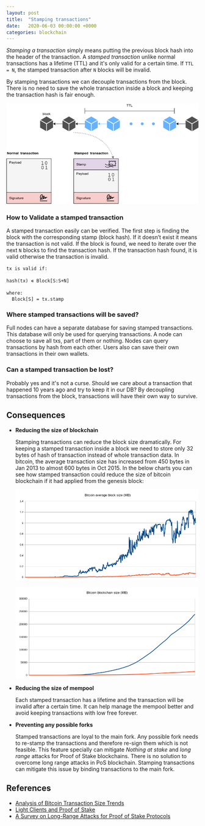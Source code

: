 ```yaml
---
layout: post
title:  "Stamping transactions"
date:   2020-06-03 00:00:00 +0000
categories: blockchain
---
```



*Stamping a transaction* simply means putting the previous block hash into the header of the transaction.
A *stamped transaction* unlike normal transactions has a lifetime (TTL) and it's only valid for a certain time. If `TTL = N`, the stamped transaction after `N` blocks will be invalid.

By stamping transactions we can decouple transactions from the block. There is no need to save the whole transaction inside a block and keeping the transaction hash is fair enough.


![Stamping transaction](/public/images/stamped_tx.png)


### How to Validate a stamped transaction

A stamped transaction easily can be verified.
The first step is finding the block with the corresponding stamp (block hash).
If it doesn’t exist it means the transaction is not valid.
If the block is found, we need to iterate over the next `N` blocks to find the transaction hash.
If the transaction hash found, it is valid otherwise the transaction is invalid.

```
tx is valid if:

hash(tx) ∊ Block[S:S+N]

where:
  Block[S] = tx.stamp

```

### Where stamped transactions will be saved?

Full nodes can have a separate database for saving stamped transactions.
This database will only be used for querying transactions. A node can choose to save all txs, part of them or nothing.
Nodes can query transactions by hash from each other. Users also can save their own transactions in their own wallets.


### Can a stamped transaction be lost?

Probably yes and it's not a curse. Should we care about a transaction that happened 10 years ago and try to keep it in our DB?
By decoupling transactions from the block, transactions will have their own way to survive.

## Consequences

* **Reducing the size of blockchain**

  Stamping transactions can reduce the block size dramatically. For keeping a stamped transaction inside a block we need to store only 32 bytes of hash of transaction instead of whole transaction data. In bitcoin, the average transaction size has increased from 450 bytes in Jan 2013 to almost 600 bytes in Oct 2015. In the below charts you can see how stamped transaction could reduce the size of bitcoin blockchain if it had applied from the genesis block:

  ![Bitcoin average block size](/public/images/btc-block-size.png)

  ![Bitcoin blockchain size](/public/images/btc-blockchain-size.png)


* **Reducing the size of mempool**

  Each stamped transaction has a lifetime and the transaction will be invalid after a certain time. It can help manage the mempool better and avoid keeping transactions with low free forever.

* **Preventing any possible forks**

  Stamped transactions are loyal to the main fork. Any possible fork needs to re-stamp the transactions and therefore re-sign them which is not feasible. This feature specially can mitigate *Nothing at stake* and *long range* attacks for Proof of Stake blockchains. There is no solution to overcome long range attacks in PoS blockchain. Stamping transactions can mitigate this issue by binding transactions to the main fork.




## References
* [Analysis of Bitcoin Transaction Size Trends](https://tradeblock.com/blog/analysis-of-bitcoin-transaction-size-trends)
* [Light Clients and Proof of Stake](https://blog.ethereum.org/2015/01/10/light-clients-proof-stake/)
* [A Survey on Long-Range Attacks for Proof of Stake Protocols](https://ieeexplore.ieee.org/stamp/stamp.jsp?arnumber=8653269)
